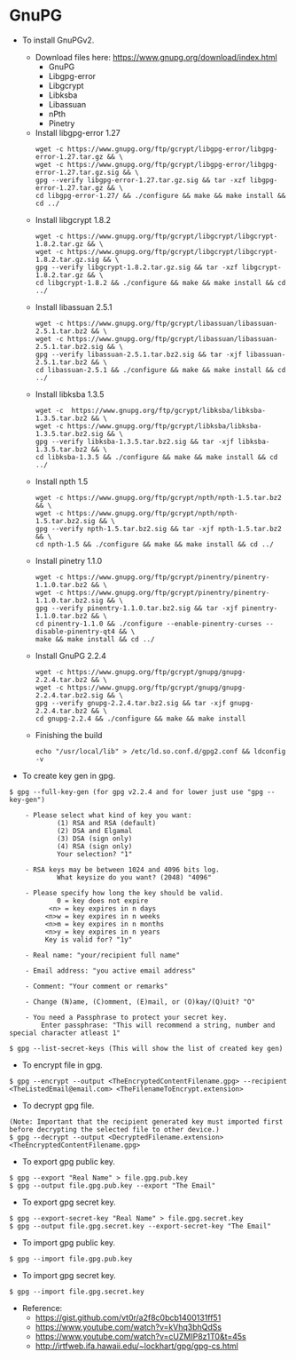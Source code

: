 # GnuPG

- To install GnuPGv2.
    - Download files here: https://www.gnupg.org/download/index.html
        - GnuPG
        - Libgpg-error
        - Libgcrypt
        - Libksba
        - Libassuan
        - nPth
        - Pinetry
    - Install libgpg-error 1.27
        ```
        wget -c https://www.gnupg.org/ftp/gcrypt/libgpg-error/libgpg-error-1.27.tar.gz && \
        wget -c https://www.gnupg.org/ftp/gcrypt/libgpg-error/libgpg-error-1.27.tar.gz.sig && \
        gpg --verify libgpg-error-1.27.tar.gz.sig && tar -xzf libgpg-error-1.27.tar.gz && \
        cd libgpg-error-1.27/ && ./configure && make && make install && cd ../
        ```
    - Install libgcrypt 1.8.2
        ```
        wget -c https://www.gnupg.org/ftp/gcrypt/libgcrypt/libgcrypt-1.8.2.tar.gz && \
        wget -c https://www.gnupg.org/ftp/gcrypt/libgcrypt/libgcrypt-1.8.2.tar.gz.sig && \
        gpg --verify libgcrypt-1.8.2.tar.gz.sig && tar -xzf libgcrypt-1.8.2.tar.gz && \
        cd libgcrypt-1.8.2 && ./configure && make && make install && cd ../
        ```
    - Install libassuan 2.5.1
        ```
        wget -c https://www.gnupg.org/ftp/gcrypt/libassuan/libassuan-2.5.1.tar.bz2 && \
        wget -c https://www.gnupg.org/ftp/gcrypt/libassuan/libassuan-2.5.1.tar.bz2.sig && \
        gpg --verify libassuan-2.5.1.tar.bz2.sig && tar -xjf libassuan-2.5.1.tar.bz2 && \
        cd libassuan-2.5.1 && ./configure && make && make install && cd ../
        ```
    - Install libksba 1.3.5
        ```
        wget -c  https://www.gnupg.org/ftp/gcrypt/libksba/libksba-1.3.5.tar.bz2 && \
        wget -c https://www.gnupg.org/ftp/gcrypt/libksba/libksba-1.3.5.tar.bz2.sig && \
        gpg --verify libksba-1.3.5.tar.bz2.sig && tar -xjf libksba-1.3.5.tar.bz2 && \
        cd libksba-1.3.5 && ./configure && make && make install && cd ../
        ```
    - Install npth 1.5
        ```
        wget -c https://www.gnupg.org/ftp/gcrypt/npth/npth-1.5.tar.bz2 && \
        wget -c https://www.gnupg.org/ftp/gcrypt/npth/npth-1.5.tar.bz2.sig && \
        gpg --verify npth-1.5.tar.bz2.sig && tar -xjf npth-1.5.tar.bz2 && \
        cd npth-1.5 && ./configure && make && make install && cd ../
        ```
    - Install pinetry 1.1.0
        ```
        wget -c https://www.gnupg.org/ftp/gcrypt/pinentry/pinentry-1.1.0.tar.bz2 && \
        wget -c https://www.gnupg.org/ftp/gcrypt/pinentry/pinentry-1.1.0.tar.bz2.sig && \
        gpg --verify pinentry-1.1.0.tar.bz2.sig && tar -xjf pinentry-1.1.0.tar.bz2 && \
        cd pinentry-1.1.0 && ./configure --enable-pinentry-curses --disable-pinentry-qt4 && \
        make && make install && cd ../
        ```
    - Install GnuPG 2.2.4
        ```
        wget -c https://www.gnupg.org/ftp/gcrypt/gnupg/gnupg-2.2.4.tar.bz2 && \
        wget -c https://www.gnupg.org/ftp/gcrypt/gnupg/gnupg-2.2.4.tar.bz2.sig && \
        gpg --verify gnupg-2.2.4.tar.bz2.sig && tar -xjf gnupg-2.2.4.tar.bz2 && \
        cd gnupg-2.2.4 && ./configure && make && make install
        ```
    - Finishing the build
        ```
        echo "/usr/local/lib" > /etc/ld.so.conf.d/gpg2.conf && ldconfig -v
        ```

- To create key gen in gpg.
```
$ gpg --full-key-gen (for gpg v2.2.4 and for lower just use "gpg --key-gen")
    
    - Please select what kind of key you want:
            (1) RSA and RSA (default)
            (2) DSA and Elgamal
            (3) DSA (sign only)
            (4) RSA (sign only)
            Your selection? "1"
            
    - RSA keys may be between 1024 and 4096 bits log.
            What keysize do you want? (2048) "4096"
            
    - Please specify how long the key should be valid.
            0 = key does not expire
          <n> = key expires in n days
         <n>w = key expires in n weeks
         <n>m = key expires in n months
         <n>y = key expires in n years
         Key is valid for? "1y"
         
    - Real name: "your/recipient full name"

    - Email address: "you active email address"

    - Comment: "Your comment or remarks"

    - Change (N)ame, (C)omment, (E)mail, or (O)kay/(Q)uit? "O"

    - You need a Passphrase to protect your secret key.
        Enter passphrase: "This will recommend a string, number and special character atleast 1" 
        
$ gpg --list-secret-keys (This will show the list of created key gen)
```

- To encrypt file in gpg.
```
$ gpg --encrypt --output <TheEncryptedContentFilename.gpg> --recipient <TheListedEmail@email.com> <TheFilenameToEncrypt.extension>
```

- To decrypt gpg file.
```
(Note: Important that the recipient generated key must imported first before decrypting the selected file to other device.)
$ gpg --decrypt --output <DecryptedFilename.extension> <TheEncryptedContentFilename.gpg>
```

- To export gpg public key.
```
$ gpg --export "Real Name" > file.gpg.pub.key
$ gpg --output file.gpg.pub.key --export "The Email"
```

- To export gpg secret key.
```
$ gpg --export-secret-key "Real Name" > file.gpg.secret.key
$ gpg --output file.gpg.secret.key --export-secret-key "The Email"
```

- To import gpg public key.
```
$ gpg --import file.gpg.pub.key
```

- To import gpg secret key.
```
$ gpg --import file.gpg.secret.key
```

- Reference: 
    - https://gist.github.com/vt0r/a2f8c0bcb1400131ff51
    - https://www.youtube.com/watch?v=kVhq3bhQdSs
    - https://www.youtube.com/watch?v=cUZMIP8z1T0&t=45s
    - http://irtfweb.ifa.hawaii.edu/~lockhart/gpg/gpg-cs.html